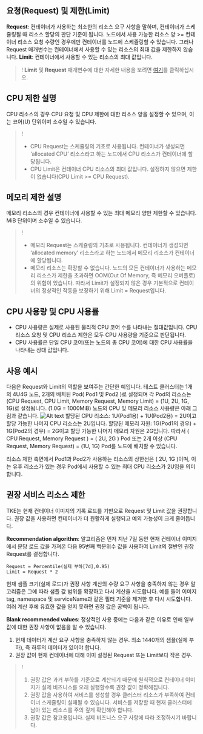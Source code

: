 ## 요청(Request) 및 제한(Limit)

**Request**: 컨테이너가 사용하는 최소한의 리소스 요구 사항을 말하며, 컨테이너가 스케쥴링될 때 리소스 할당의 판단 기준이 됩니다. 노드에서 사용 가능한 리소스 양 >= 컨테이너 리소스 요청 수량인 경우에만 컨테이너를 노드에 스케쥴링할 수 있습니다. 그러나 Request 매개변수는 컨테이너에서 사용할 수 있는 리소스의 최대 값을 제한하지 않습니다.
**Limit**: 컨테이너에서 사용할 수 있는 리소스의 최대 값입니다.
>! **Limit** 및 **Request** 매개변수에 대한 자세한 내용을 보려면 [여기](https://kubernetes.io/docs/concepts/configuration/manage-compute-resources-container/)를 클릭하십시오.

## CPU 제한 설명
CPU 리소스의 경우 CPU 요청 및 CPU 제한에 대한 리소스 양을 설정할 수 있으며, 이는 코어(U) 단위이며 소수일 수 있습니다.
>!
> - CPU Request는 스케쥴링의 기초로 사용됩니다. 컨테이너가 생성되면 ‘allocated CPU’ 리소스라고 하는 노드에서 CPU 리소스가 컨테이너에 할당됩니다.
> - CPU Limit은 컨테이너 CPU 리소스의 최대 값입니다. 설정하지 않으면 제한이 없습니다(CPU Limit >= CPU Request).

## 메모리 제한 설명

메모리 리소스의 경우 컨테이너에 사용할 수 있는 최대 메모리 양만 제한할 수 있습니다. MiB 단위이며 소수일 수 있습니다.
>!
> - 메모리 Request는 스케쥴링의 기초로 사용됩니다. 컨테이너가 생성되면 ‘allocated memory’ 리소스라고 하는 노드에서 메모리 리소스가 컨테이너에 할당됩니다.
> - 메모리 리소스는 확장할 수 없습니다. 노드의 모든 컨테이너가 사용하는 메모리 리소스가 제한을 초과하면 OOM(Out Of Memory, 즉 메모리 오버플로)의 위험이 있습니다. 따라서 Limit가 설정되지 않은 경우 기본적으로 컨테이너의 정상적인 작동을 보장하기 위해 Limit = Request입니다.

## CPU 사용량 및 CPU 사용률
- CPU 사용량은 실제로 사용된 물리적 CPU 코어 수를 나타내는 절대값입니다. CPU 리소스 요청 및 CPU 리소스 제한은 모두 CPU 사용량을 기준으로 판단됩니다.
- CPU 사용률은 단일 CPU 코어(또는 노드의 총 CPU 코어)에 대한 CPU 사용률을 나타내는 상대 값입니다.

## 사용 예시

다음은 Request와 Limit의 역할을 보여주는 간단한 예입니다. 테스트 클러스터는 1개의 4U4G 노드, 2개의 배치된 Pod( Pod1 및 Pod2 )로 설정되며 각 Pod의 리소스는 (CPU Request, CPU Limit, Memory Request, Memory Limit) = (1U, 2U, 1G, 1G)로 설정됩니다. (1.0G = 1000MiB)
노드의 CPU 및 메모리 리소스 사용량은 아래 그림과 같습니다.
![Alt text](https://main.qcloudimg.com/raw/ea66d60160fb28b872f279fba4295e3b.png)
할당된 CPU 리소스: 1U(Pod1용) + 1U(Pod2용) = 2U이고 할당 가능한 나머지 CPU 리소스는 2U입니다.
할당된 메모리 자원: 1G(Pod1의 경우) + 1G(Pod2의 경우) = 2G이고 할당 가능한 나머지 메모리 자원은 2G입니다.
따라서 ( CPU Request, Memory Request ) = ( 2U, 2G ) Pod 또는 2개 이상 (CPU Request, Memory Request) = (1U, 1G) Pod를 노드에 배치할 수 있습니다.

리소스 제한 측면에서 Pod1과 Pod2가 사용하는 리소스의 상한선은 ( 2U, 1G )이며, 이는 유휴 리소스가 있는 경우 Pod에서 사용할 수 있는 최대 CPU 리소스가 2U임을 의미합니다.

## 권장 서비스 리소스 제한

TKE는 현재 컨테이너 이미지의 기록 로드를 기반으로 Request 및 Limit 값을 권장합니다. 권장 값을 사용하면 컨테이너가 더 원활하게 실행되고 예외 가능성이 크게 줄어듭니다.

**Recommendation algorithm**:
알고리즘은 먼저 지난 7일 동안 현재 컨테이너 이미지에서 분당 로드 값을 가져온 다음 95번째 백분위수 값을 사용하여 Limit의 절반인 권장 Request를 결정합니다.
```
Request = Percentile(실제 부하[7d],0.95)
Limit = Request * 2
```
현재 샘플 크기(실제 로드)가 권장 사항 계산의 수량 요구 사항을 충족하지 않는 경우 알고리즘은 그에 따라 샘플 값 범위를 확장하고 다시 계산을 시도합니다. 예를 들어 이미지 tag, namespace 및 serviceName과 같은 필터 기준을 제거한 후 다시 시도합니다. 여러 계산 후에 유효한 값을 얻지 못하면 권장 값은 공백이 됩니다.

**Blank recommended values**:
정상적인 사용 중에는 다음과 같은 이유로 인해 일부 값에 대한 권장 사항이 없음을 알 수 있습니다.
1. 현재 데이터가 계산 요구 사항을 충족하지 않는 경우. 최소 1440개의 샘플(실제 부하), 즉 하루의 데이터가 있어야 합니다.
2. 권장 값이 현재 컨테이너에 대해 이미 설정된 Request 또는 Limit보다 작은 경우.

>!
>1. 권장 값은 과거 부하를 기준으로 계산되기 때문에 원칙적으로 컨테이너 이미지가 실제 비즈니스를 오래 실행할수록 권장 값이 정확해집니다.
>2. 권장 값을 사용하여 서비스를 생성할 경우 클러스터 리소스가 부족하여 컨테이너 스케쥴링이 실패될 수 있습니다. 서비스를 저장할 때 현재 클러스터에 남아 있는 리소스를 주의 깊게 확인해야 합니다.
>3. 권장 값은 참고용입니다. 실제 비즈니스 요구 사항에 따라 조정하시기 바랍니다.

